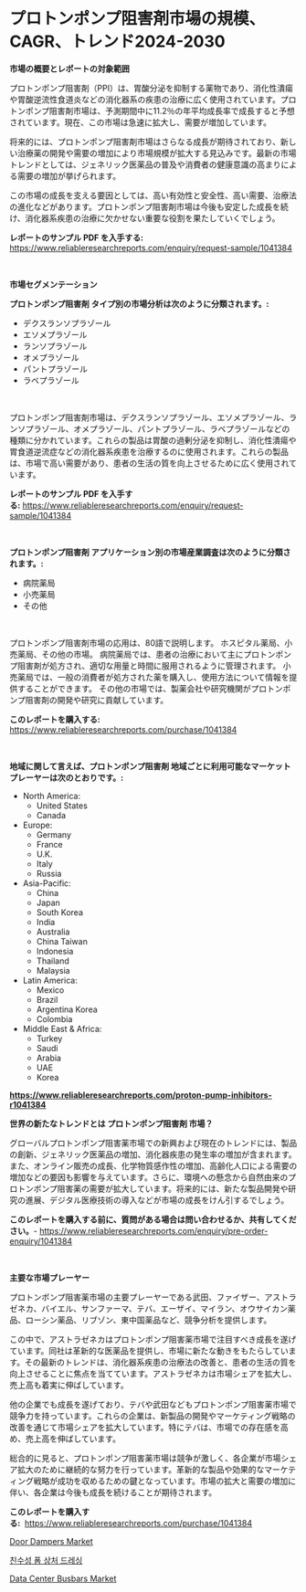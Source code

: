 <p><h1>プロトンポンプ阻害剤市場の規模、CAGR、トレンド2024-2030</h1></p><p><strong>市場の概要とレポートの対象範囲</strong></p>
<p><p>プロトンポンプ阻害剤（PPI）は、胃酸分泌を抑制する薬物であり、消化性潰瘍や胃酸逆流性食道炎などの消化器系の疾患の治療に広く使用されています。プロトンポンプ阻害剤市場は、予測期間中に11.2％の年平均成長率で成長すると予想されています。現在、この市場は急速に拡大し、需要が増加しています。</p><p>将来的には、プロトンポンプ阻害剤市場はさらなる成長が期待されており、新しい治療薬の開発や需要の増加により市場規模が拡大する見込みです。最新の市場トレンドとしては、ジェネリック医薬品の普及や消費者の健康意識の高まりによる需要の増加が挙げられます。</p><p>この市場の成長を支える要因としては、高い有効性と安全性、高い需要、治療法の進化などがあります。プロトンポンプ阻害剤市場は今後も安定した成長を続け、消化器系疾患の治療に欠かせない重要な役割を果たしていくでしょう。</p></p>
<p><strong>レポートのサンプル PDF を入手する:</strong> <a href="https://www.reliableresearchreports.com/enquiry/request-sample/1041384">https://www.reliableresearchreports.com/enquiry/request-sample/1041384</a></p>
<p>&nbsp;</p>
<p><strong>市場セグメンテーション</strong></p>
<p><strong>プロトンポンプ阻害剤 タイプ別の市場分析は次のように分類されます。:</strong></p>
<p><ul><li>デクスランソプラゾール</li><li>エソメプラゾール</li><li>ランソプラゾール</li><li>オメプラゾール</li><li>パントプラゾール</li><li>ラベプラゾール</li></ul></p>
<p>&nbsp;</p>
<p><p>プロトンポンプ阻害剤市場は、デクスランソプラゾール、エソメプラゾール、ランソプラゾール、オメプラゾール、パントプラゾール、ラベプラゾールなどの種類に分かれています。これらの製品は胃酸の過剰分泌を抑制し、消化性潰瘍や胃食道逆流症などの消化器系疾患を治療するのに使用されます。これらの製品は、市場で高い需要があり、患者の生活の質を向上させるために広く使用されています。</p></p>
<p><strong>レポートのサンプル PDF を入手する:</strong>&nbsp;<a href="https://www.reliableresearchreports.com/enquiry/request-sample/1041384">https://www.reliableresearchreports.com/enquiry/request-sample/1041384</a></p>
<p>&nbsp;</p>
<p><strong> プロトンポンプ阻害剤 アプリケーション別の市場産業調査は次のように分類されます。:</strong></p>
<p><ul><li>病院薬局</li><li>小売薬局</li><li>その他</li></ul></p>
<p>&nbsp;</p>
<p><p>プロトンポンプ阻害剤市場の応用は、80語で説明します。 ホスピタル薬局、小売薬局、その他の市場。 病院薬局では、患者の治療において主にプロトンポンプ阻害剤が処方され、適切な用量と時間に服用されるように管理されます。 小売薬局では、一般の消費者が処方された薬を購入し、使用方法について情報を提供することができます。 その他の市場では、製薬会社や研究機関がプロトンポンプ阻害剤の開発や研究に貢献しています。</p></p>
<p><strong>このレポートを購入する:</strong>&nbsp; <a href="https://www.reliableresearchreports.com/purchase/1041384">https://www.reliableresearchreports.com/purchase/1041384</a></p>
<p>&nbsp;</p>
<p><strong>地域に関して言えば、プロトンポンプ阻害剤 地域ごとに利用可能なマーケットプレーヤーは次のとおりです。:</strong></p>
<p><ul>
    <li>
        North America:
        <ul>
            <li>United States</li>
            <li>Canada</li>
        </ul>
    </li>
    <li>
        Europe:
        <ul>
            <li>Germany</li>
            <li>France</li>
            <li>U.K.</li>
            <li>Italy</li>
            <li>Russia</li>
        </ul>
    </li>
    <li>
        Asia-Pacific:
        <ul>
            <li>China</li>
            <li>Japan</li>
            <li>South Korea</li>
            <li>India</li>
            <li>Australia</li>
            <li>China Taiwan</li>
            <li>Indonesia</li>
            <li>Thailand</li>
            <li>Malaysia</li>
        </ul>
    </li>
    <li>
        Latin America:
        <ul>
            <li>Mexico</li>
            <li>Brazil</li>
            <li>Argentina Korea</li>
            <li>Colombia</li>
        </ul>
    </li>
    <li>
        Middle East & Africa:
        <ul>
            <li>Turkey</li>
            <li>Saudi</li>
            <li>Arabia</li>
            <li>UAE</li>
            <li>Korea</li>
        </ul>
    </li>
    </ul></p>
<p><strong><a href="https://www.reliableresearchreports.com/proton-pump-inhibitors-r1041384">https://www.reliableresearchreports.com/proton-pump-inhibitors-r1041384</a></strong>&nbsp;</p>
<p><strong>世界の新たなトレンドとは プロトンポンプ阻害剤 市場？</strong></p>
<p><p>グローバルプロトンポンプ阻害薬市場での新興および現在のトレンドには、製品の創新、ジェネリック医薬品の増加、消化器疾患の発生率の増加が含まれます。また、オンライン販売の成長、化学物質感作性の増加、高齢化人口による需要の増加などの要因も影響を与えています。さらに、環境への懸念から自然由来のプロトンポンプ阻害薬の需要が拡大しています。将来的には、新たな製品開発や研究の進展、デジタル医療技術の導入などが市場の成長をけん引するでしょう。</p></p>
<p><strong>このレポートを購入する前に、質問がある場合は問い合わせるか、共有してください。</strong>- <a href="https://www.reliableresearchreports.com/enquiry/pre-order-enquiry/1041384">https://www.reliableresearchreports.com/enquiry/pre-order-enquiry/1041384</a></p>
<p>&nbsp;</p>
<p><strong>主要な市場プレーヤー</strong></p>
<p><p>プロトンポンプ阻害薬市場の主要プレーヤーである武田、ファイザー、アストラゼネカ、バイエル、サンファーマ、テバ、エーザイ、マイラン、オウサイカン薬品、ローシン薬品、リブゾン、東中国薬品など、競争分析を提供します。</p><p>この中で、アストラゼネカはプロトンポンプ阻害薬市場で注目すべき成長を遂げています。同社は革新的な医薬品を提供し、市場に新たな動きをもたらしています。その最新のトレンドは、消化器系疾患の治療法の改善と、患者の生活の質を向上させることに焦点を当てています。アストラゼネカは市場シェアを拡大し、売上高も着実に伸ばしています。</p><p>他の企業でも成長を遂げており、テバや武田などもプロトンポンプ阻害薬市場で競争力を持っています。これらの企業は、新製品の開発やマーケティング戦略の改善を通じて市場シェアを拡大しています。特にテバは、市場での存在感を高め、売上高を伸ばしています。</p><p>総合的に見ると、プロトンポンプ阻害薬市場は競争が激しく、各企業が市場シェア拡大のために継続的な努力を行っています。革新的な製品や効果的なマーケティング戦略が成功を収めるための鍵となっています。市場の拡大と需要の増加に伴い、各企業は今後も成長を続けることが期待されます。</p></p>
<p><strong>このレポートを購入する:</strong>&nbsp;&nbsp;<a href="https://www.reliableresearchreports.com/purchase/1041384">https://www.reliableresearchreports.com/purchase/1041384</a></p>
<p><p><a href="https://github.com/AKSHATREPORTPRIME/Market-Research-Report-List-4/blob/main/door-dampers-market.md">Door Dampers Market</a></p><p><a href="https://github.com/rsg307664904/Market-Research-Report-List-1/blob/main/590822625098.md">친수성 폼 상처 드레싱</a></p><p><a href="https://gratis-rainforest-2ca.notion.site/Data-Center-Busbars-Market-Insights-into-Market-CAGR-Market-Trends-and-Growth-Strategies-1cdb307ea950420dbcdc9e0605ce698e">Data Center Busbars Market</a></p></p>